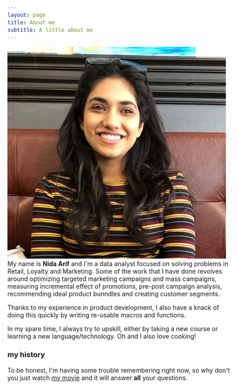 ```yaml
---
layout: page
title: About me
subtitle: A little about me
---
```

![Me](/img/Me.png)
My name is **Nida Arif** and I'm a data analyst focused on solving problems in Retail, Loyalty and Marketing. Some of the work that I have done revolves around optimizing targeted marketing campaigns and mass campaigns, measuring incremental effect of promotions, pre-post campaign analysis, recommending ideal product bunndles and creating customer segments. 

Thanks to my experience in product development, I also have a knack of doing this quickly by writing re-usable macros and functions. 

In my spare time, I always try to upskill, either by taking a new course or learning a new language/technology. Oh and I also love cooking! 

### my history

To be honest, I'm having some trouble remembering right now, so why don't you just watch [my movie](http://en.wikipedia.org/wiki/The_Princess_Bride_%28film%29) and it will answer **all** your questions.
